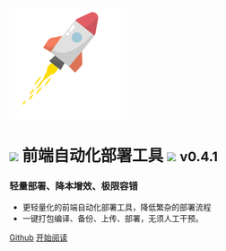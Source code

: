![logo](./_images/icon.svg)

# <image src="./_images/cracker.svg" /> 前端自动化部署工具 <image src="./_images/cracker.svg" /> <small>v0.4.1</small>

### 轻量部署、降本增效、极限容错

- 更轻量化的前端自动化部署工具，降低繁杂的部署流程
- 一键打包编译、备份、上传、部署，无须人工干预。

[Github](https://github.com/Hyhello/deployed)
[开始阅读](#deployedcli)
